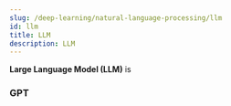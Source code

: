 ```yaml
---
slug: /deep-learning/natural-language-processing/llm
id: llm
title: LLM
description: LLM
---
```


**Large Language Model (LLM)** is


### GPT
